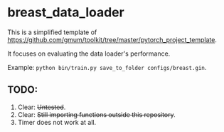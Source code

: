 # breast_data_loader

This is a simplified template of https://github.com/gmum/toolkit/tree/master/pytorch_project_template. 

It focuses on evaluating the data loader's performance.

Example: ``python bin/train.py save_to_folder configs/breast.gin``.


## TODO:

1. Clear: ~~Untested~~.
2. Clear: ~~Still importing functions outside this repository~~.
3. Timer does not work at all.  

